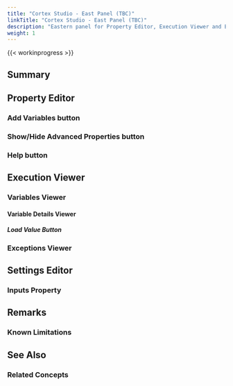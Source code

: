 ```yaml
---
title: "Cortex Studio - East Panel (TBC)"
linkTitle: "Cortex Studio - East Panel (TBC)"
description: "Eastern panel for Property Editor, Execution Viewer and Exceptions"
weight: 1
---
```


{{< workinprogress >}}

## Summary

## Property Editor

### Add Variables button

### Show/Hide Advanced Properties button

### Help button

## Execution Viewer

### Variables Viewer

#### Variable Details Viewer

##### Load Value Button

### Exceptions Viewer

## Settings Editor

### Inputs Property

## Remarks

### Known Limitations

## See Also

### Related Concepts
